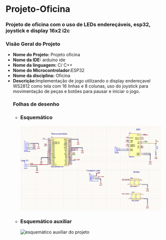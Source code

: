 # Projeto-Oficina

<!DOCTYPE html>
<html>
<head>
  <meta charset="UTF-8">
 
</head>
<body>
  <h3>Projeto de oficina com o uso de LEDs endereçáveis, esp32, joystick e display 16x2 i2c</h3>
  <h3>Visão Geral do Projeto</h3>
  <ul>
    <li><strong>Nome do Projeto:</strong> Projeto oficina</li>
    <li><strong>Nome da IDE:</strong> arduino ide</li>
    <li><strong>Nome da linguagem:</strong> C/ C++</li>
    <li><strong>Nome do Microcontrolador:</strong>ESP32</li>
    <li><strong>Nome da disciplina:</strong> Oficina</li>
    <li><strong>Descrição:</strong>Implementação de jogo utilizando o display endereçavel WS2812 como tela com 16 linhas e 8 colunas, uso do joystick para movimentação de peças e botões para pausar e iniciar o jogo. </li
  </ul>
  
  <h3>Folhas de desenho</h3>
    <ul>
    <li>  <h3>Esquemático</h3>
  <img src="esquematico_oficina.PNG" alt="esquemático do projeto">
      </li>
      <li>  <h3>Esquemático auxiliar</h3>
  <img src="representaçao_simulacao.PNG" alt="esquemático auxiliar do projeto">
      </li>
    </ul>
 
  
</body>
</html>
